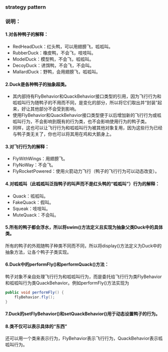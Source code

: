 ### strategy pattern
### 说明：

#### 1.对各种鸭子的解释：
- RedHeadDuck：红头鸭，可以用翅膀飞，呱呱叫。
- RubberDuck：橡皮鸭，不会飞，吱吱叫。
- ModelDuck：模型鸭，不会飞，呱呱叫。
- DecoyDuck：诱饵鸭，不会飞，不会叫。
- MallardDuck：野鸭，会用翅膀飞，呱呱叫。


#### 2.Duck是各种鸭子的抽象超类。
- 其内部持有FlyBehavior和QuackBehavior接口类型的引用，因为飞行行为和呱呱叫行为随鸭子的不用而不同，是变化的部分，所以将它们取出并“封装”起来，好让其他部分不会受到影响。
- 使用FlyBehavior和QuackBehavior接口类型便于以后增加新的飞行行为或呱呱叫行为，不会影响到既有的行为类，也不会影响使用行为的鸭子类。
- 同样，这也可以让飞行行为和呱呱叫行为被其他对象复用，因为这些行为已经与鸭子类无关了，你也可以将其用在鸡和大鹅身上。


#### 3.对飞行行为的解释：
- FlyWithWings：用翅膀飞。
- FlyNoWay：不会飞。
- FlyRocketPowered：使用火箭动力飞行（鸭子的飞行行为可以动态改变）。


#### 4.对呱呱叫（此呱呱叫泛指鸭子的叫声而不是红头鸭的“呱呱叫”）行为的解释：
- Quack：呱呱叫。
- FakeQuack：假叫。
- Squeak：吱吱叫。
- MuteQuack：不会叫。


#### 5.所有的鸭子都会浮水，所以将swim()方法定义且实现为抽象父类Duck中的具体类。
所有的鸭子的外观随鸭子种类不同而不同，所以将display()方法定义为Duck中的抽象方法，让各个鸭子子类实现。


#### 6.Duck中的performFly()和performQuack()方法：
鸭子对象不亲自处理飞行行为和呱呱叫行为，而是委托给飞行行为类FlyBehavior和呱呱叫行为类QuackBehavior。例如performFly()方法实现为
``` java
public void performFly() {
    flyBehavior.fly();
}
```

#### 7.Duck的setFlyBehavior()和setQuackBehavior()用于动态设置鸭子的行为。

#### 8.类不仅可以表示具体的“东西”
还可以用一个类来表示行为，FlyBehavior表示飞行行为，QuackBehavior表示呱呱叫行为。